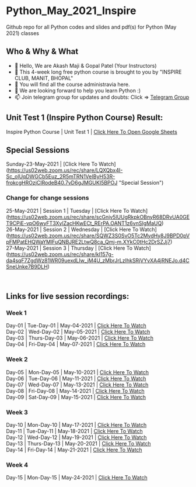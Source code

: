 # Python_May_2021_Inspire
Github repo for all Python codes and slides and pdf(s) for Python (May 2021) classes

## Who & Why & What
- 👋 Hello, We are Akash Maji & Gopal Patel (Your Instructors)
- 👀 This 4-week long free python course is brought to you by "INSPIRE CLUB, MANIT, BHOPAL"
- 🌱 You will find all the course administravia here.
- 💞️ We are looking forward to help you learn Python :)
- 📫 Join telegram group for updates and doubts: Click => [Telegram Group](https://t.me/joinchat/f3qsDY5Xop1iNjBl "INSPIRE TELEGRAM GROUP")

## Unit Test 1 (Inspire Python Course) Result:
 Inspire Python Course | Unit Test 1 | [Click Here To Open Google Sheets](https://docs.google.com/spreadsheets/d/1D8HgSex-9frYWz09WE0F6dHTvvmlhlEqwDV-TVcMwdA/edit?usp=sharing "Unit Test 1 Report")
 
 ## Special Sessions
 Sunday-23-May-2021 | [Click Here To Watch] (https://us02web.zoom.us/rec/share/LQXQbx4I-Sc_olUqDWGCb5Euz_2R5mTRN1VeIByH53R-frokcgHROzjCIRodeB40.7vD6gJMGUKI5BPOJ "Special Session")
 <br>
 
 ### Change for change sessions
 25-May-2021 | Session 1 | Tuesday | [Click Here To Watch] (https://us02web.zoom.us/rec/share/scGnjv5lUUgRkpkOBnyR68DRvUA0GET9CPiE-vpO6wyFT3XylZacHKwECt_RErPA.OANT1z6vnSIgMaUQ)
 <br>
 26-May-2021 | Session 2 | Wednesday | [Click Here To Watch] (https://us02web.zoom.us/rec/share/SQWZ3S0SvO5Tc2MydHy8J9BPD0pVpFMPatEHQWaYMlFuQNBJRE2LtwQ8ca_Qmj-m.XYkC0tHc2DrSZJj7)
 <br>
 27-May-2021 | Session 3 | Thursday | [Click Here To Watch] (https://us02web.zoom.us/rec/share/kI157g-da4sqF7ZgdWz81WR09uexdLIw_jM4U_zMbrJrLzIhkSRjVYvXA4jRNEJo.d4CSneUnke7B9DLH)
 <br>
 
 <br>
 

## Links for live session recordings:
### Week 1
Day-01 | Tue-Day-01 | May-04-2021 | [Click Here To Watch](https://us02web.zoom.us/rec/share/IQ4z4MWy94U5njsofenPrvkvpceTX2zcgRkD8EQYWU7IVGJ1keUdWyTqphn45A2m.7E-ysDv52aun6OzJ "Day-01 May-04-2021")<br>
Day-02 | Wed-Day-02 | May-05-2021 | [Click Here To Watch](https://us02web.zoom.us/rec/share/gl44_cHlqCeNMwrTekUK0DPQk6kx72tgMjv-FPcBVNTys0iFtUHjZAUQE4nTlSrC.jcO_LuPPkVSGAOl8 "Day-02 May-05-2021")<br>
Day-03 | Thurs-Day-03 | May-06-2021 | [Click Here To Watch](https://us02web.zoom.us/rec/share/BTo_-LFt-wNjF9XSw8eW9qcUfCt5s4XQAbPu_I9FAnewAXJcgop0w1ePsvJUqRUk.StQtVhARTQWP7XuA "Day-03 May-06-2021")<br>
Day-04 | Fri-Day-04 | May-07-2021 | [Click Here To Watch](https://us02web.zoom.us/rec/share/N2kq23IahxgXsFj2aEY2K6De_0tiAoPtw6KVyyssDFHN7kYkAm02s-LMQqCiWduh.MLfBJswxZnijYwhu "Day-04 May-07-2021")<br>
### Week 2
Day-05 | Mon-Day-05 | May-10-2021 | [Click Here To Watch](https://us02web.zoom.us/rec/share/dBIofeXA247WqtzLsNxXUiEayf4w-B8NpxB_j-VyQr3HiquZjCxgtNhtympRjwyg.eXhOqcgt8zmXoecm "Day-05 May-10-2021")<br>
Day-06 | Tue-Day-06 | May-11-2021 | [Click Here To Watch](https://us02web.zoom.us/rec/share/j0kMMcYG6w1z87GOuR2RssRnFLqW6nRzcuflyVJEpFdE9bJyrov4V7yIQ81y4c3_.RKYWftjMjIEJgvWm "Day-06 May-11-2021")<br>
Day-07 | Wed-Day-07 | May-13-2021 | [Click Here To Watch](https://us02web.zoom.us/rec/share/hLHHnjMGDz4mbP_SRrxdYXKut9D418yPZugm3hrzeM_8-MSy9TSyVSgY-jzLAnkG.nn0QcVQYMVbSmuPK "Day-07 May-13-2021")<br>
Day-08 | Fri-Day-08 | May-14-2021 | [Click Here To Watch](https://us02web.zoom.us/rec/share/K3wdHIWL8RadSL3UV9i4yCN7AtY19NoVWJ11CJHEtAcuBQ8AemMT76b6ek3cwbk.0F7v1m1Iz4jFwo8X "Day-08 May-14-2021")<br>
Day-09 | Sat-Day-09 | May-15-2021 | [Click Here To Watch](https://us02web.zoom.us/rec/share/J47P6gAiS7GiFNeINqG9tSPg_rj6Fk7Oqw5Ffg-b1stDGPdFKKCWFX-xz3C0oVID.RTN4K3uL5wP3KT9Y "Day-09 May-15-2021")
<br>
### Week 3
Day-10 | Mon-Day-10 | May-17-2021 | [Click Here To Watch](https://us02web.zoom.us/rec/share/tvTKFOc63nviFB4Mda0oHmKYX5Kdv9apivQ_6woMKhwtyw1BFKHiM9CY69kXO2sp._UMewsQUV1JghtH_ "Day-10 May-17-2021")
<br>
Day-11 | Tue-Day-11 | May-18-2021 | [Click Here To Watch](https://us02web.zoom.us/rec/share/ra66rLsGXKmj5Nc1zU7z556NuNL4MYQRrkbLSVpNXU1--3c5OHZcKevEWlhRuBQh.Y00MNjPuf8RTfoUX
"Day-11 May-18-2021")
<br>
Day-12 | Wed-Day-12 | May-19-2021 | [Click Here To Watch](https://us02web.zoom.us/rec/share/3e6inx02kWgznkvx64WDeA4_oC0SIplYdXLedW8ZWn-ZBCLc7AOKdnBMdvVnZ5Nc.GW1dTzkYf38bDFhF
"Day-12 May-19-2021")
<br>
Day-13 | Thurs-Day-13 | May-20-2021 | [Click Here To Watch](https://us02web.zoom.us/rec/share/_KpXzbC6gSGkHZuS615bkD2RWjPzg5tF45KR95oqzDuTfMIjs0zdcih5u5qD5L54.NgFtBZaGfNxHQdF2
"Day-13 May-20-2021")
<br>
Day-14 | Fri-Day-14 | May-21-2021 | [Click Here To Watch](https://us02web.zoom.us/rec/share/Y6MyuaUX0P22EEKxwHEB-tuBrrIiLjtGgVCJxnvM5CLrB7bO0HRCIJmBerxigkQb.HHXjYuFihBglvBVS "Day-14 May-21-2021")
<br>
### Week 4
Day-15 | Mon-Day-15 | May-24-2021 | [Click Here To Watch](https://us02web.zoom.us/rec/share/a-hDG1gptZj-WgdqmMNPPx7e0ykPPA5FHcZJXzj9QS9NL03IKtwbb2JLzPJKRPJQ.ukouMNDm2-qZNpO- "Day-15 May-24-2021")
<br>

